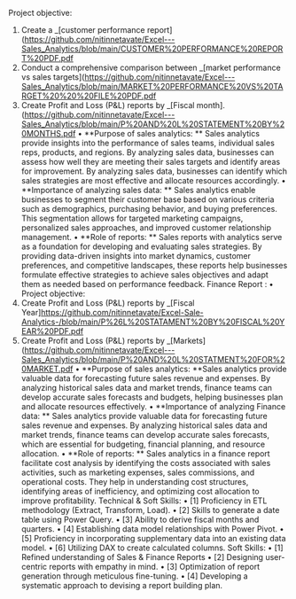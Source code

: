 Project objective:
1. Create a _[customer performance report](https://github.com/nitinnetavate/Excel---Sales_Analytics/blob/main/CUSTOMER%20PERFORMANCE%20REPORT%20PDF.pdf
2. Conduct a comprehensive comparison between _[market performance vs sales targets](https://github.com/nitinnetavate/Excel---Sales_Analytics/blob/main/MARKET%20PERFORMANCE%20VS%20TARGET%20%20%20FILE%20PDF.pdf
3. Create Profit and Loss (P&L) reports by _[Fiscal month].(https://github.com/nitinnetavate/Excel---Sales_Analytics/blob/main/P%20AND%20L%20STATEMENT%20BY%20MONTHS.pdf
•	**Purpose of sales analytics: ** Sales analytics provide insights into the performance of sales teams, individual sales reps, products, and regions. By analyzing sales data, businesses can assess how well they are meeting their sales targets and identify areas for improvement. By analyzing sales data, businesses can identify which sales strategies are most effective and allocate resources accordingly.
•	**Importance of analyzing sales data: ** Sales analytics enable businesses to segment their customer base based on various criteria such as demographics, purchasing behavior, and buying preferences. This segmentation allows for targeted marketing campaigns, personalized sales approaches, and improved customer relationship management.
•	**Role of reports: ** Sales reports with analytics serve as a foundation for developing and evaluating sales strategies. By providing data-driven insights into market dynamics, customer preferences, and competitive landscapes, these reports help businesses formulate effective strategies to achieve sales objectives and adapt them as needed based on performance feedback.
Finance Report :
•	Project objective:
1. Create Profit and Loss (P&L) reports by _[Fiscal Year]https://github.com/nitinnetavate/Excel-Sale-Analytics-/blob/main/P%26L%20STATAMENT%20BY%20FISCAL%20YEAR%20PDF.pdf
2. Create Profit and Loss (P&L) reports by _[Markets](https://github.com/nitinnetavate/Excel---Sales_Analytics/blob/main/P%20AND%20L%20STATMENT%20FOR%20MARKET.pdf
•	**Purpose of sales analytics: **Sales analytics provide valuable data for forecasting future sales revenue and expenses. By analyzing historical sales data and market trends, finance teams can develop accurate sales forecasts and budgets, helping businesses plan and allocate resources effectively.
•	**Importance of analyzing Finance data: ** Sales analytics provide valuable data for forecasting future sales revenue and expenses. By analyzing historical sales data and market trends, finance teams can develop accurate sales forecasts, which are essential for budgeting, financial planning, and resource allocation.
•	**Role of reports: ** Sales analytics in a finance report facilitate cost analysis by identifying the costs associated with sales activities, such as marketing expenses, sales commissions, and operational costs. They help in understanding cost structures, identifying areas of inefficiency, and optimizing cost allocation to improve profitability.
Technical & Soft Skills:
•	[1] Proficiency in ETL methodology (Extract, Transform, Load).
•	[2] Skills to generate a date table using Power Query.
•	[3] Ability to derive fiscal months and quarters.
•	[4] Establishing data model relationships with Power Pivot.
•	[5] Proficiency in incorporating supplementary data into an existing data model.
•	[6] Utilizing DAX to create calculated columns.
Soft Skills:
•	[1] Refined understanding of Sales & Finance Reports
•	[2] Designing user-centric reports with empathy in mind.
•	[3] Optimization of report generation through meticulous fine-tuning.
•	[4] Developing a systematic approach to devising a report building plan.
